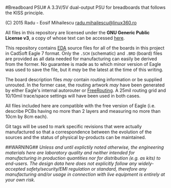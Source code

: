 #Breadboard PSU#
A 3.3V/5V dual-output PSU for breadboards that follows the KISS principle.

(C) 2015 Radu - Eosif Mihailescu <radu.mihailescu@linux360.ro>

All files in this repository are licensed under the
**GNU Generic Public License v3**, a copy of whose text can be accessed
 [here](http://www.gnu.org/licenses/gpl.html).

This repository contains [EDA](http://en.wikipedia.org/wiki/Electronic_design_automation) source files for all of the boards in this project in CadSoft Eagle 7 format. Only the `.SCH` (schematic) and `.BRD` (board) files are provided as all data needed for manufacturing can easily be derived from the former. No guarantee is made as to which minor version of Eagle was used to save the file, but it *may* be the latest at the time of this writing.

The board description files *may* contain routing information or be supplied unrouted. In the former case, the routing artwork *may* have been generated by either Eagle's internal autorouter or [FreeRouting](http://www.freerouting.net/). A 25mil routing grid and 10/10mil trace/space settings will have been used in both cases.

All files included here are compatible with the free version of Eagle (i.e. describe PCBs having no more than 2 layers and measuring no more than 10cm by 8cm each).

Git tags will be used to mark specific revisions that were actually manufactured so that a correspondence between the evolution of the sources and the status of physical by-products can be maintained.

##WARNING##
*Unless and until explictily noted otherwise, the engineering materials here are laboratory quality and neither intended for manufacturing in production quantities nor for distribution (e.g. as kits) to end-users. The design data here does not explicitly follow any widely-accepted safety/security/EMI regulation or standard, therefore any manufacturing and/or usage in connection with live equipment is entirely at your own risk.*
